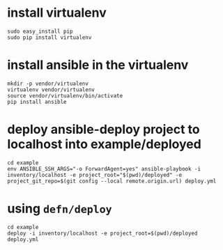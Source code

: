 # install virtualenv
    sudo easy_install pip
    sudo pip install virtualenv

# install ansible in the virtualenv
    mkdir -p vendor/virtualenv
    virtualenv vendor/virtualenv
    source vendor/virtualenv/bin/activate
    pip install ansible

# deploy ansible-deploy project to localhost into example/deployed
    cd example
    env ANSIBLE_SSH_ARGS="-o ForwardAgent=yes" ansible-playbook -i inventory/localhost -e project_root="$(pwd)/deployed" -e project_git_repo=$(git config --local remote.origin.url) deploy.yml

# using `defn/deploy`
    cd example
    deploy -i inventory/localhost -e project_root=$(pwd)/deployed deploy.yml
